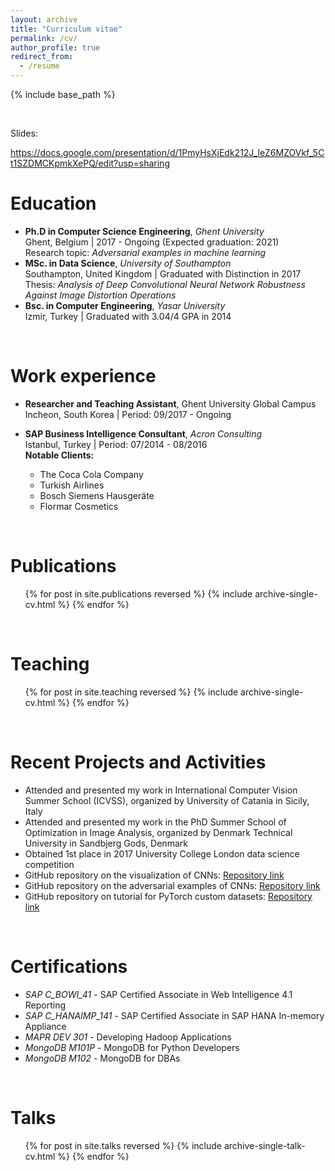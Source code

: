 ```yaml
---
layout: archive
title: "Curriculum vitae"
permalink: /cv/
author_profile: true
redirect_from:
  - /resume
---
```


{% include base_path %}

<br />

Slides:

https://docs.google.com/presentation/d/1PmyHsXjEdk212J_leZ6MZOVkf_5Ct1SZDMCKpmkXePQ/edit?usp=sharing


Education
======
* **Ph.D in Computer Science Engineering**, *Ghent University* <br />Ghent, Belgium &#124; 2017 - Ongoing (Expected graduation: 2021)<br /> Research topic: *Adversarial examples in machine learning*
* **MSc. in Data Science**, *University of Southampton* <br />Southampton, United Kingdom &#124; Graduated with Distinction in 2017 <br /> Thesis: *Analysis of Deep Convolutional Neural Network Robustness Against Image Distortion Operations*
* **Bsc. in Computer Engineering**, *Yasar University*<br />Izmir, Turkey &#124; Graduated with 3.04/4 GPA in 2014

<br />

Work experience
======
* **Researcher and Teaching Assistant**, Ghent University Global Campus <br />Incheon, South Korea &#124; Period: 09/2017 - Ongoing

* **SAP Business Intelligence Consultant**, *Acron Consulting* <br />Istanbul, Turkey &#124; Period: 07/2014 - 08/2016  <br /> 	__Notable Clients:__
  * The Coca Cola Company
  * Turkish Airlines
  * Bosch Siemens Hausgeräte
  * Flormar Cosmetics

<br />

Publications
======
  <ul>{% for post in site.publications reversed %}
    {% include archive-single-cv.html %}
  {% endfor %}</ul>

<br />

Teaching
======
  <ul>{% for post in site.teaching reversed %}
    {% include archive-single-cv.html %}
  {% endfor %}</ul>
  
<br />

Recent Projects and Activities
======
* Attended and presented my work in International Computer Vision Summer School (ICVSS), organized by University of Catania in Sicily, Italy
* Attended and presented my work in the PhD Summer School of Optimization in Image Analysis, organized by Denmark Technical University in Sandbjerg Gods, Denmark
* Obtained 1st place in 2017 University College London data science competition
* GitHub repository on the visualization of CNNs: [Repository link](https://github.com/utkuozbulak/pytorch-cnn-visualizations)
* GitHub repository on the adversarial examples of CNNs: [Repository link](https://github.com/utkuozbulak/pytorch-cnn-adversarial-attacks)
* GitHub repository on tutorial for PyTorch custom datasets: [Repository link](https://github.com/utkuozbulak/pytorch-custom-dataset-examples)

<br />

Certifications
======
* *SAP C_BOWI_41* - SAP Certified Associate in Web Intelligence 4.1 Reporting
* *SAP C_HANAIMP_141* - SAP Certified Associate in SAP HANA In-memory Appliance
* *MAPR DEV 301* - Developing Hadoop Applications
* *MongoDB M101P* - MongoDB for Python Developers
* *MongoDB M102* - MongoDB for DBAs

<br />

Talks
======
  <ul>{% for post in site.talks reversed %}
    {% include archive-single-talk-cv.html %}
  {% endfor %}</ul>
  
